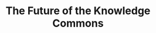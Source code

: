 ---
title: The Future of the Knowledge Commons
type: Panel
location: Who Owns Free Knowledge? Conference, Berlin
subtext:
dateFormat: # "year", otherwise will be displayed MM.YYYY
dateEnd: 2025-04-10
dateStart:
url: https://www.weizenbaum-institut.de/conference-who-owns-free-knowledge/
---